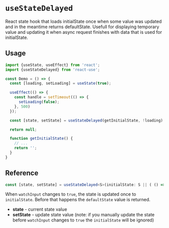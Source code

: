 # `useStateDelayed`

React state hook that loads initialState once when some value was updated and in the meantime returns defaultState.
Usefull for displaying temporary value and updating it when async request finishes with data that is used for initialState.

## Usage

```jsx
import {useState, useEffect} from 'react';
import {useStateDelayed} from 'react-use';

const Demo = () => {
  const [loading, setLoading] = useState(true);

  useEffect(() => {
    const handle = setTimeout(() => {
      setLoading(false);
    }, 500)
  });

  const [state, setState] = useStateDelayed(getInitialState, !loading)

  return null;

  function getInitialState() {
    // ...
    return '';
  }
}
```

## Reference

```ts
const [state, setState] = useStateDelayed<S>(initialState: S || ( () => S ) , watchInput: Boolean, defaultState?: S || ( () => S ))
```

When `watchInput` changes to `true`, the state is updated once to `initialState`. Before that happens the `defaultState` value is returned.

- **state** - current state value
- **setState** - update state value (note: if you manually update the state before `watchInput` changes to `true` the `initialState` will be ignored)